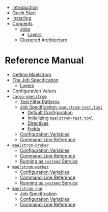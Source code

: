 - [Introduction](introduction.md)
- [Quick Start](quick-start.md)
- [Installing](installing.md)
- [Concepts](concepts.md)
    - [Jobs](jobs.md)
        - [Layers]()
    - [Clustered Architecture]()
# Reference Manual
- [Getting Maelstrom](getting.md)
- [The Job Specification](spec.md)
    - [Layers](spec/layers.md)
- [Configuration Values](config.md)
- [`cargo-maelstrom`](cargo-maelstrom.md)
    - [Test Filter Patterns](cargo-maelstrom/filter.md)
    - [Job Specification: `maelstrom-test.toml`](cargo-maelstrom/spec.md)
        - [Default Configuration](cargo-maelstrom/spec/default.md)
        - [Initializing `maelstrom-test.toml`](cargo-maelstrom/spec/initializing.md)
        - [Directives](cargo-maelstrom/spec/directives.md)
        - [Fields](cargo-maelstrom/spec/fields.md)
    - [Configuration Variables](cargo-maelstrom/config.md)
    - [Command-Line Reference](cargo-maelstrom/cli.md)
- [`maelstrom-broker`]()
    - [Configuration Variables]()
    - [Command-Line Reference]()
    - [Running as `systemd` Service]()
- [`maelstrom-worker`]()
    - [Configuration Variables]()
    - [Command-Line Reference]()
    - [Running as `systemd` Service]()
- [`maelstrom-run`]()
    - [Job Specification]()
    - [Configuration Variables]()
    - [Command-Line Reference]()
